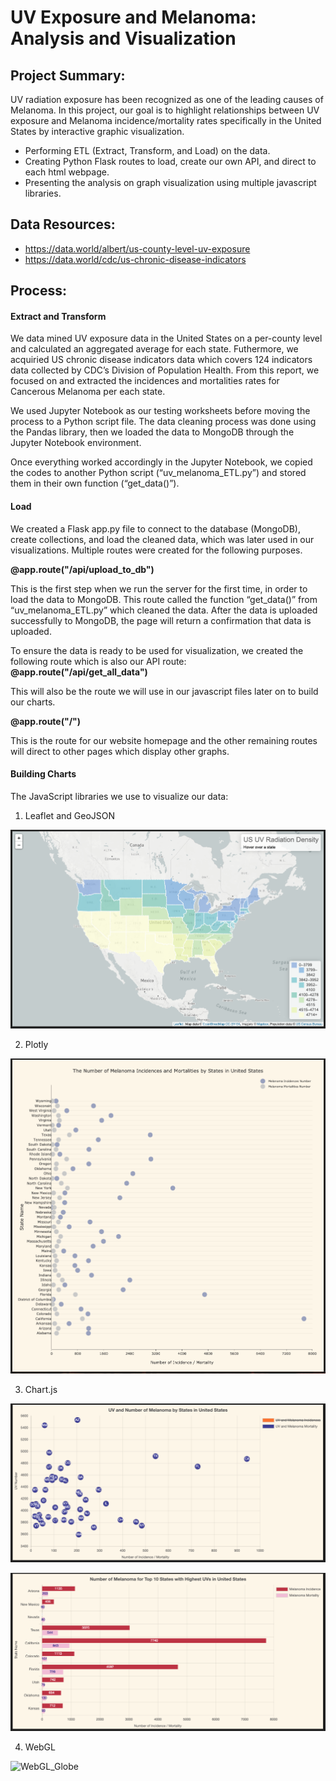 # UV Exposure and Melanoma: Analysis and Visualization

## Project Summary:
UV radiation exposure has been recognized as one of the leading causes of Melanoma.
In this project, our goal is to highlight relationships between UV exposure and Melanoma incidence/mortality rates specifically in the United States by interactive graphic visualization.

- Performing ETL (Extract, Transform, and Load) on the data.
- Creating Python Flask routes to load, create our own API, and direct to each html webpage.
- Presenting the analysis on graph visualization using multiple javascript libraries.


## Data Resources:
* https://data.world/albert/us-county-level-uv-exposure
* https://data.world/cdc/us-chronic-disease-indicators


## Process:

#### Extract and Transform
We data mined UV exposure data in the United States on a per-county level and calculated an aggregated average for each state. Futhermore, we acquiried US chronic disease indicators data which covers 124 indicators data collected by CDC’s Division of Population Health. From this report, we focused on and extracted the incidences and mortalities rates for Cancerous Melanoma per each state.

We used Jupyter Notebook as our testing worksheets before moving the process to a Python script file.
The data cleaning process was done using the Pandas library, then we loaded the data to MongoDB through the Jupyter Notebook environment.

Once everything worked accordingly in the Jupyter Notebook, we copied the codes to another Python script (“uv_melanoma_ETL.py”) and stored them in their own function (“get_data()”).


#### Load
We created a Flask app.py file to connect to the database (MongoDB), create collections, and load the cleaned data, which was later used in our visualizations. Multiple routes were created for the following purposes.

**@app.route("/api/upload_to_db")**

This is the first step when we run the server for the first time, in order to load the data to MongoDB. This route called the function “get_data()” from “uv_melanoma_ETL.py” which cleaned the data. After the data is uploaded successfully to MongoDB, the page will return a confirmation that data is uploaded.

To ensure the data is ready to be used for visualization, we created the following route which is also our API route:
**@app.route("/api/get_all_data")**

This will also be the route we will use in our javascript files later on to build our charts.

**@app.route("/")**

This is the route for our website homepage and the other remaining routes will direct to other pages which display other graphs.


#### Building Charts

The JavaScript libraries we use to visualize our data:
1. Leaflet and GeoJSON

![Leaflet_Map](screenshots/leaflet_map.png)

2. Plotly

![Plotly_Dotplot](screenshots/plotly_dotplot.png)

3. Chart.js

![Chartjs_Bubble](screenshots/chartjs_bubble.png)

![Chartjs_Bar](screenshots/chartjs_bar.png)

4. WebGL

![WebGL_Globe](screenshots/webgl_globe.png)
